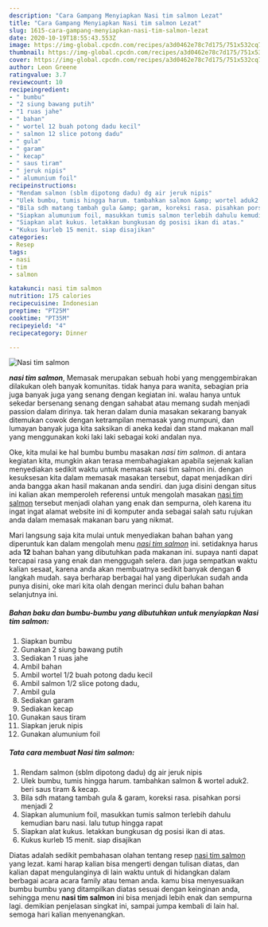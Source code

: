 ```yaml
---
description: "Cara Gampang Menyiapkan Nasi tim salmon Lezat"
title: "Cara Gampang Menyiapkan Nasi tim salmon Lezat"
slug: 1615-cara-gampang-menyiapkan-nasi-tim-salmon-lezat
date: 2020-10-19T18:55:43.553Z
image: https://img-global.cpcdn.com/recipes/a3d0462e78c7d175/751x532cq70/nasi-tim-salmon-foto-resep-utama.jpg
thumbnail: https://img-global.cpcdn.com/recipes/a3d0462e78c7d175/751x532cq70/nasi-tim-salmon-foto-resep-utama.jpg
cover: https://img-global.cpcdn.com/recipes/a3d0462e78c7d175/751x532cq70/nasi-tim-salmon-foto-resep-utama.jpg
author: Leon Greene
ratingvalue: 3.7
reviewcount: 10
recipeingredient:
- " bumbu"
- "2 siung bawang putih"
- "1 ruas jahe"
- " bahan"
- " wortel 12 buah potong dadu kecil"
- " salmon 12 slice potong dadu"
- " gula"
- " garam"
- " kecap"
- " saus tiram"
- " jeruk nipis"
- " alumunium foil"
recipeinstructions:
- "Rendam salmon (sblm dipotong dadu) dg air jeruk nipis"
- "Ulek bumbu, tumis hingga harum. tambahkan salmon &amp; wortel aduk2. beri saus tiram &amp; kecap."
- "Bila sdh matang tambah gula &amp; garam, koreksi rasa. pisahkan porsi menjadi 2"
- "Siapkan alumunium foil, masukkan tumis salmon terlebih dahulu kemudian baru nasi. lalu tutup hingga rapat"
- "Siapkan alat kukus. letakkan bungkusan dg posisi ikan di atas."
- "Kukus kurleb 15 menit. siap disajikan"
categories:
- Resep
tags:
- nasi
- tim
- salmon

katakunci: nasi tim salmon 
nutrition: 175 calories
recipecuisine: Indonesian
preptime: "PT25M"
cooktime: "PT35M"
recipeyield: "4"
recipecategory: Dinner

---
```



![Nasi tim salmon](https://img-global.cpcdn.com/recipes/a3d0462e78c7d175/751x532cq70/nasi-tim-salmon-foto-resep-utama.jpg)

<b><i>nasi tim salmon</i></b>, Memasak merupakan sebuah hobi yang menggembirakan dilakukan oleh banyak komunitas. tidak hanya para wanita, sebagian pria juga banyak juga yang senang dengan kegiatan ini. walau hanya untuk sekedar bersenang senang dengan sahabat atau memang sudah menjadi passion dalam dirinya. tak heran dalam dunia masakan sekarang banyak ditemukan cowok dengan ketrampilan memasak yang mumpuni, dan lumayan banyak juga kita saksikan di aneka kedai dan stand makanan mall yang menggunakan koki laki laki sebagai koki andalan nya.

Oke, kita mulai ke hal bumbu bumbu masakan <i>nasi tim salmon</i>. di antara kegiatan kita, mungkin akan terasa membahagiakan apabila sejenak kalian menyediakan sedikit waktu untuk memasak nasi tim salmon ini. dengan kesuksesan kita dalam memasak masakan tersebut, dapat menjadikan diri anda bangga akan hasil makanan anda sendiri. dan juga disini dengan situs ini kalian akan memperoleh referensi untuk mengolah masakan <u>nasi tim salmon</u> tersebut menjadi olahan yang enak dan sempurna, oleh karena itu ingat ingat alamat website ini di komputer anda sebagai salah satu rujukan anda dalam memasak makanan baru yang nikmat.




Mari langsung saja kita mulai untuk menyediakan bahan bahan yang diperuntuk kan dalam mengolah menu <u><i>nasi tim salmon</i></u> ini. setidaknya harus ada <b>12</b> bahan bahan yang dibutuhkan pada makanan ini. supaya nanti dapat tercapai rasa yang enak dan menggugah selera. dan juga sempatkan waktu kalian sesaat, karena anda akan membuatnya sedikit banyak dengan <b>6</b> langkah mudah. saya berharap berbagai hal yang diperlukan sudah anda punya disini, oke mari kita olah dengan merinci dulu bahan bahan selanjutnya ini.

<!--inarticleads1-->

##### Bahan baku dan bumbu-bumbu yang dibutuhkan untuk menyiapkan Nasi tim salmon:

1. Siapkan  bumbu
1. Gunakan 2 siung bawang putih
1. Sediakan 1 ruas jahe
1. Ambil  bahan
1. Ambil  wortel 1/2 buah potong dadu kecil
1. Ambil  salmon 1/2 slice potong dadu,
1. Ambil  gula
1. Sediakan  garam
1. Sediakan  kecap
1. Gunakan  saus tiram
1. Siapkan  jeruk nipis
1. Gunakan  alumunium foil




<!--inarticleads2-->

##### Tata cara membuat Nasi tim salmon:

1. Rendam salmon (sblm dipotong dadu) dg air jeruk nipis
1. Ulek bumbu, tumis hingga harum. tambahkan salmon &amp; wortel aduk2. beri saus tiram &amp; kecap.
1. Bila sdh matang tambah gula &amp; garam, koreksi rasa. pisahkan porsi menjadi 2
1. Siapkan alumunium foil, masukkan tumis salmon terlebih dahulu kemudian baru nasi. lalu tutup hingga rapat
1. Siapkan alat kukus. letakkan bungkusan dg posisi ikan di atas.
1. Kukus kurleb 15 menit. siap disajikan




Diatas adalah sedikit pembahasan olahan tentang resep <u>nasi tim salmon</u> yang lezat. kami harap kalian bisa mengerti dengan tulisan diatas, dan kalian dapat mengulanginya di lain waktu untuk di hidangkan dalam berbagai acara acara family atau teman anda. kamu bisa menyesuaikan bumbu bumbu yang ditampilkan diatas sesuai dengan keinginan anda, sehingga menu <b>nasi tim salmon</b> ini bisa menjadi lebih enak dan sempurna lagi. demikian penjelasan singkat ini, sampai jumpa kembali di lain hal. semoga hari kalian menyenangkan.
